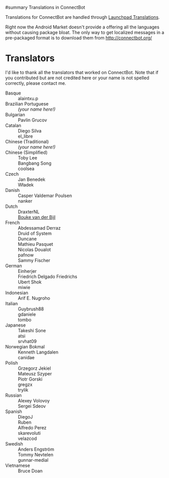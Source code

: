 ﻿#summary Translations in ConnectBot

Translations for ConnectBot are handled through [Launchpad Translations](https://translations.launchpad.net/connectbot/trunk/+pots/fortune).

Right now the Android Market doesn't provide a offering all the languages without causing package bloat. The only way to get localized messages in a pre-packaged format is to download them from http://connectbot.org/

# Translators #

I'd like to thank all the translators that worked on ConnectBot. Note that if you contributed but are not credited here or your name is not spelled correctly, please contact me.

<dl>

<dt>Basque</dt>
<dd>alaintxu.p<br>
</dd>

<dt>Brazilian Portuguese</dt>
<dd><em>(your name here!)</em>
</dd>

<dt>Bulgarian</dt>
<dd>Pavlin Grucov<br>
</dd>

<dt>Catalan</dt>
<dd>Diego Silva<br />
el_libre<br>
</dd>

<dt>Chinese (Traditional)</dt>
<dd><em>(your name here!)</em>
</dd>

<dt>Chinese (Simplified)</dt>
<dd>Toby Lee<br />
Bangbang Song<br />
coolsea<br>
</dd>

<dt>Czech</dt>
<dd>Jan Benedek<br />
Władek<br>
</dd>

<dt>Danish</dt>
<dd>Casper Valdemar Poulsen<br />
nanker<br>
</dd>

<dt>Dutch</dt>
<dd>DraxterNL<br />
<a href='http://boukevanderbijl.nl/'>Bouke van der Bijl</a>
</dd>

<dt>French</dt>
<dd>Abdessamad Derraz<br />
Druid of System<br />
Duncane<br />
Mathieu Pasquet<br />
Nicolas Doualot<br />
pafnow<br />
Sammy Fischer<br>
</dd>

<dt>German</dt>
<dd>Einherjer<br />
Friedrich Delgado Friedrichs<br />
Ubert Shok<br />
miwie<br>
</dd>

<dt>Indonesian</dt>
<dd>Arif E. Nugroho<br>
</dd>

<dt>Italian</dt>
<dd>Guybrush88<br />
gdaniele<br />
tombo<br>
</dd>

<dt>Japanese</dt>
<dd>Takeshi Sone<br />
atsi<br />
srvhat09<br>
</dd>

<dt>Norwegian Bokmal</dt>
<dd>Kenneth Langdalen<br />
canidae<br>
</dd>

<dt>Polish</dt>
<dd>Grzegorz Jekiel<br />
Mateusz Szyper<br />
Piotr Gorski<br />
gregzx<br />
trylik<br>
</dd>

<dt>Russian</dt>
<dd>Alexey Volovoy<br />
Sergei Sdeov<br>
</dd>

<dt>Spanish</dt>
<dd>DiegoJ<br />
Ruben<br />
Alfredo Perez<br />
skarevoluti<br />
velazcod<br>
</dd>

<dt>Swedish</dt>
<dd>Anders Engström<br />
Tommy Nevtelen<br />
gunnar-medial<br>
</dd>

<dt>Vietnamese</dt>
<dd>Bruce Doan<br>
</dd>

</dl>